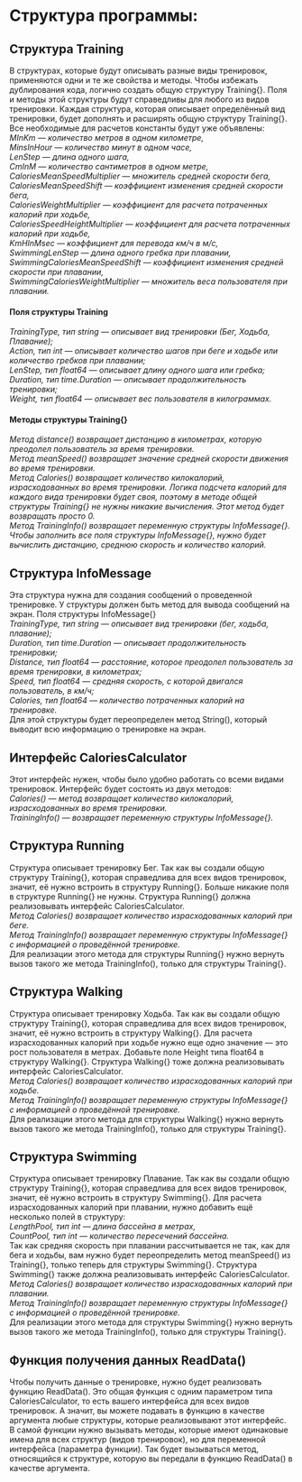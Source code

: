 # Структура программы:  
## Структура Training  
В структурах, которые будут описывать разные виды тренировок, применяются одни и те же свойства и методы. Чтобы избежать дублирования кода, логично создать общую структуру Training{}. Поля и методы этой структуры будут справедливы для любого из видов тренировки.
Каждая структура, которая описывает определённый вид тренировки, будет дополнять и расширять общую структуру Training{}.
Все необходимые для расчетов константы будут уже объявлены:  
_MInKm — количество метров в одном километре,  
MinsInHour — количество минут в одном часе,  
LenStep — длина одного шага,  
CmInM — количество сантиметров в одном метре,  
CaloriesMeanSpeedMultiplier — множитель средней скорости бега,  
CaloriesMeanSpeedShift — коэффициент изменения средней скорости бега,  
CaloriesWeightMultiplier — коэффициент для расчета потраченных калорий при ходьбе,  
CaloriesSpeedHeightMultiplier — коэффициент для расчета потраченных калорий при ходьбе,  
KmHInMsec — коэффициент для перевода км/ч в м/с,  
SwimmingLenStep — длина одного гребка при плавании,  
SwimmingCaloriesMeanSpeedShift — коэффициент изменения средней скорости при плавании,  
SwimmingCaloriesWeightMultiplier — множитель веса пользователя при плавании._  
#### Поля структуры Training
_TrainingType, тип string — описывает вид тренировки (Бег, Ходьба, Плавание);  
Action, тип int — описывает количество шагов при беге и ходьбе или количество гребков при плавании;  
LenStep, тип float64 — описывает длину одного шага или гребка;  
Duration, тип time.Duration — описывает продолжительность тренировки;  
Weight, тип float64 — описывает вес пользователя в килограммах._  
#### Методы структуры Training{}  
_Метод distance() возвращает дистанцию в километрах, которую преодолел пользователь за время тренировки.    
Метод meanSpeed() возвращает значение средней скорости движения во время тренировки.   
Метод Calories() возвращает количество килокалорий, израсходованных во время тренировки.
Логика подсчета калорий для каждого вида тренировки будет своя, поэтому в методе общей структуры Training{} не нужны никакие вычисления. Этот метод будет возвращать просто 0.  
Метод TrainingInfo() возвращает переменную структуры InfoMessage{}. Чтобы заполнить все поля структуры InfoMessage{}, нужно будет вычислить дистанцию, среднюю скорость и количество калорий._ 
## Структура InfoMessage  
Эта структура нужна для создания сообщений о проведенной тренировке. У структуры должен быть метод для вывода сообщений на экран.
Поля структуры InfoMessage{}  
_TrainingType, тип string — описывает вид тренировки (бег, ходьба, плавание);  
Duration, тип time.Duration — описывает продолжительность тренировки;  
Distance, тип float64 — расстояние, которое преодолел пользователь за время тренировки, в километрах;  
Speed, тип float64 — средняя скорость, с которой двигался пользователь, в км/ч;  
Calories, тип float64 — количество потраченных калорий на тренировке._  
Для этой структуры будет переопределен метод String(), который выводит всю информацию о тренировке на экран.  
## Интерфейс CaloriesCalculator  
Этот интерфейс нужен, чтобы было удобно работать со всеми видами тренировок. Интерфейс будет состоять из двух методов:  
_Calories() — метод возвращает количество килокалорий, израсходованных во время тренировки.  
TrainingInfo() — возвращает переменную структуры InfoMessage{}._  
## Структура Running  
Структура описывает тренировку Бег. Так как вы создали общую структуру Training{}, которая справедлива для всех видов тренировок, значит, её нужно встроить в структуру Running{}. Больше никакие поля в структуре Running{} не нужны.
Структура Running{} должна реализовывать интерфейс CaloriesCalculator.    
_Метод Calories() возвращает количество израсходованных калорий при беге.  
Метод TrainingInfo() возвращает переменную структуры InfoMessage{} с информацией о проведённой
тренировке._  
Для реализации этого метода для структуры Running{} нужно вернуть вызов такого же метода TrainingInfo(), только для структуры Training{}.   
## Структура Walking  
Структура описывает тренировку Ходьба. Так как вы создали общую структуру Training{}, которая справедлива для всех видов тренировок, значит, её нужно встроить в структуру Walking{}. Для расчета израсходованных калорий при ходьбе нужно еще одно значение — это рост пользователя в метрах. Добавьте поле Height типа float64 в структуру Walking{}.
Структура Walking{} тоже должна реализовывать интерфейс CaloriesCalculator.      
_Метод Calories() возвращает количество израсходованных калорий при ходьбе.  
Метод TrainingInfo() возвращает переменную структуры InfoMessage{} с информацией о проведённой тренировке._  
Для реализации этого метода для структуры Walking{} нужно вернуть вызов такого же метода TrainingInfo(), только для структуры Training{}. 
## Структура Swimming  
Структура описывает тренировку Плавание. Так как вы создали общую структуру Training{}, которая справедлива для всех видов тренировок, значит, её нужно встроить в структуру Swimming{}. Для расчета израсходованных калорий при плавании, нужно добавить ещё несколько полей в структуру:  
_LengthPool, тип int — длина бассейна в метрах,  
CountPool, тип int — количество пересечений бассейна._  
Так как средняя скорость при плавании рассчитывается не так, как для бега и ходьбы, вам нужно будет переопределить метод meanSpeed() из Training{}, только теперь для структуры Swimming{}. 
Структура Swimming{} также должна реализовывать интерфейс CaloriesCalculator.  
_Метод Calories() возвращает количество израсходованных калорий при плавании.  
Метод TrainingInfo() возвращает переменную структуры InfoMessage{} с информацией о проведённой тренировке._  
Для реализации этого метода для структуры Swimming{} нужно вернуть вызов такого же метода TrainingInfo(), только для структуры Training{}.  
## Функция получения данных ReadData()  
Чтобы получить данные о тренировке, нужно будет реализовать функцию ReadData(). Это общая функция с одним параметром типа CaloriesCalculator, то есть вашего интерфейса для всех видов тренировок. А значит, вы можете подавать в функцию в качестве аргумента любые структуры, которые реализовывают этот интерфейс.
В самой функции нужно вызывать методы, которые имеют одинаковые имена для всех структур (видов тренировок), но для переменной интерфейса (параметра функции). Так будет вызываться метод, относящийся к структуре, которую вы передали в функцию ReadData() в качестве аргумента.